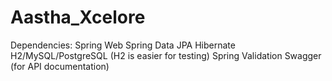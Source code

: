 # Aastha_Xcelore
Dependencies:  Spring Web  Spring Data JPA  Hibernate  H2/MySQL/PostgreSQL (H2 is easier for testing)  Spring Validation  Swagger (for API documentation)

